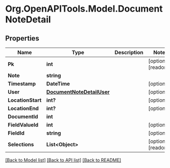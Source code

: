 
# Org.OpenAPITools.Model.DocumentNoteDetail

## Properties

Name | Type | Description | Notes
------------ | ------------- | ------------- | -------------
**Pk** | **int** |  | [optional] [readonly] 
**Note** | **string** |  | 
**Timestamp** | **DateTime** |  | [optional] 
**User** | [**DocumentNoteDetailUser**](DocumentNoteDetailUser.md) |  | [optional] 
**LocationStart** | **int?** |  | [optional] 
**LocationEnd** | **int?** |  | [optional] 
**DocumentId** | **int** |  | 
**FieldValueId** | **int** |  | [optional] 
**FieldId** | **string** |  | [optional] 
**Selections** | **List&lt;Object&gt;** |  | [optional] [readonly] 

[[Back to Model list]](../README.md#documentation-for-models)
[[Back to API list]](../README.md#documentation-for-api-endpoints)
[[Back to README]](../README.md)

